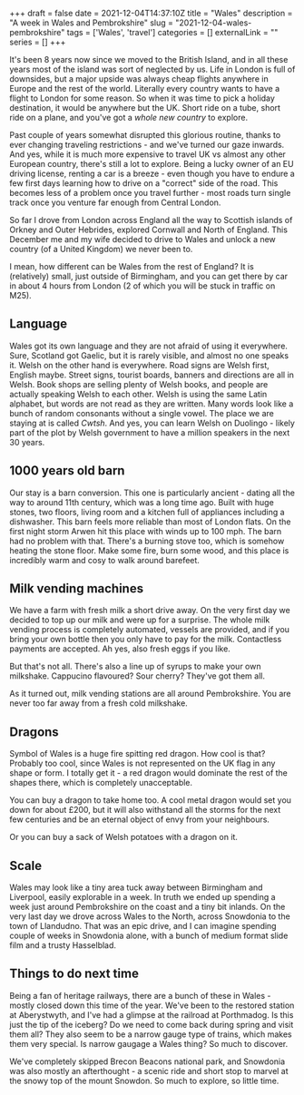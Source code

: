 +++ 
draft = false
date = 2021-12-04T14:37:10Z
title = "Wales"
description = "A week in Wales and Pembrokshire"
slug = "2021-12-04-wales-pembrokshire" 
tags = ['Wales', 'travel']
categories = []
externalLink = ""
series = []
+++

It's been 8 years now since we moved to the British Island, and in all these years most of the island was sort of neglected by us. Life in London is full of downsides, but a major upside was always cheap flights anywhere in Europe and the rest of the world. Literally every country wants to have a flight to London for some reason. So when it was time to pick a holiday destination, it would be anywhere but the UK. Short ride on a tube, short ride on a plane, and you've got a _whole new country_ to explore.

Past couple of years somewhat disrupted this glorious routine, thanks to ever changing traveling restrictions - and we've turned our gaze inwards. And yes, while it is much more expensive to travel UK vs almost any other European country, there's still a lot to explore. Being a lucky owner of an EU driving license, renting a car is a breeze - even though you have to endure a few first days learning how to drive on a "correct" side of the road. This becomes less of a problem once you travel further - most roads turn single track once you venture far enough from Central London.

So far I drove from London across England all the way to Scottish islands of Orkney and Outer Hebrides, explored Cornwall and North of England. This December me and my wife decided to drive to Wales and unlock a new country (of a United Kingdom) we never been to.

I mean, how different can be Wales from the rest of England? It is (relatively) small, just outside of Birmingham, and you can get there by car in about 4 hours from London (2 of which you will be stuck in traffic on M25).

## Language

Wales got its own language and they are not afraid of using it everywhere. Sure, Scotland got Gaelic, but it is rarely visible, and almost no one speaks it. Welsh on the other hand is everywhere. Road signs are Welsh first, English maybe. Street signs, tourist boards, banners and directions are all in Welsh. Book shops are selling plenty of Welsh books, and people are actually speaking Welsh to each other. Welsh is using the same Latin alphabet, but words are not read as they are written. Many words look like a bunch of random consonants without a single vowel. The place we are staying at is called _Cwtsh_. And yes, you can learn Welsh on Duolingo - likely part of the plot by Welsh government to have a million speakers in the next 30 years.

## 1000 years old barn

Our stay is a barn conversion. This one is particularly ancient - dating all the way to around 11th century, which was a long time ago. Built with huge stones, two floors, living room and a kitchen full of appliances including a dishwasher. This barn feels more reliable than most of London flats. On the first night storm Arwen hit this place with winds up to 100 mph. The barn had no problem with that. There's a burning stove too, which is somehow heating the stone floor. Make some fire, burn some wood, and this place is incredibly warm and cosy to walk around barefeet.

## Milk vending machines

We have a farm with fresh milk a short drive away. On the very first day we decided to top up our milk and were up for a surprise. The whole milk vending process is completely automated, vessels are provided, and if you bring your own bottle then you only have to pay for the milk. Contactless payments are accepted. Ah yes, also fresh eggs if you like.

But that's not all. There's also a line up of syrups to make your own milkshake. Cappucino flavoured? Sour cherry? They've got them all.

As it turned out, milk vending stations are all around Pembrokshire. You are never too far away from a fresh cold milkshake.

## Dragons

Symbol of Wales is a huge fire spitting red dragon. How cool is that? Probably too cool, since Wales is not represented on the UK flag in any shape or form. I totally get it - a red dragon would dominate the rest of the shapes there, which is completely unacceptable.

You can buy a dragon to take home too. A cool metal dragon would set you down for about £200, but it will also withstand all the storms for the next few centuries and be an eternal object of envy from your neighbours.

Or you can buy a sack of Welsh potatoes with a dragon on it.

## Scale

Wales may look like a tiny area tuck away between Birmingham and Liverpool, easily explorable in a week. In truth we ended up spending a week just around Pembrokshire on the coast and a tiny bit inlands. On the very last day we drove across Wales to the North, across Snowdonia to the town of Llandudno. That was an epic drive, and I can imagine spending couple of weeks in Snowdonia alone, with a bunch of medium format slide film and a trusty Hasselblad. 

## Things to do next time

Being a fan of heritage railways, there are a bunch of these in Wales - mostly closed down this time of the year. We've been to the restored station at Aberystwyth, and I've had a glimpse at the railroad at Porthmadog. Is this just the tip of the iceberg? Do we need to come back during spring and visit them all? They also seem to be a narrow gauge type of trains, which makes them very special. Is narrow gaugage a Wales thing? So much to discover.

We've completely skipped Brecon Beacons national park, and Snowdonia was also mostly an afterthought - a scenic ride and short stop to marvel at the snowy top of the mount Snowdon. So much to explore, so little time.

